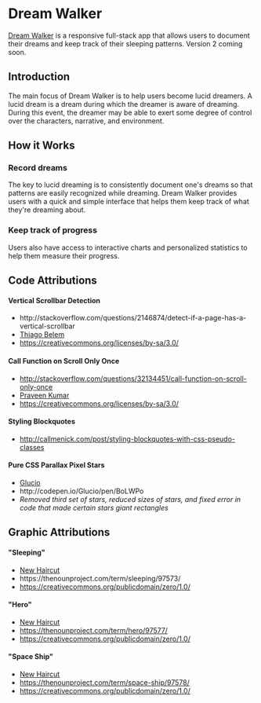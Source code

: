 <h1>Dream Walker</h1>
<p><a href="https://dream-walker.herokuapp.com/">Dream Walker</a> is a responsive full-stack app that allows users to document their dreams and keep track of their sleeping patterns. Version 2 coming soon.</p>

<h2>Introduction</h2>
<p>The main focus of Dream Walker is to help users become lucid dreamers. A lucid dream is a dream during which the dreamer is aware of dreaming. During this event, the dreamer may be able to exert some degree of control over the characters, narrative, and environment.</p>

<h2>How it Works</h2>
<h3>Record dreams</h3>
<p>The key to lucid dreaming is to consistently document one's dreams so that patterns are easily recognized while dreaming. Dream Walker provides users with a quick and simple interface that helps them keep track of what they're dreaming about.</p>
<h3>Keep track of progress</h3>
<p>Users also have access to interactive charts and personalized statistics to help them measure their progress.</p>

<h2>Code Attributions</h2>
<h4>Vertical Scrollbar Detection</h4>
<ul>
  <li><a href="http://stackoverflow.com/questions/2146874/detect-if-a-page-has-a-vertical-scrollbar"></a>http://stackoverflow.com/questions/2146874/detect-if-a-page-has-a-vertical-scrollbar</li>
  <li><a href="http://stackoverflow.com/users/259764/thiago-belem">Thiago Belem</a></li>
  <li><a href="https://creativecommons.org/licenses/by-sa/3.0/">https://creativecommons.org/licenses/by-sa/3.0/</a></li>
</ul>
<h4>Call Function on Scroll Only Once</h4>
<ul>
  <li><a href="http://stackoverflow.com/questions/32134451/call-function-on-scroll-only-once">http://stackoverflow.com/questions/32134451/call-function-on-scroll-only-once</a></li>
  <li><a href="http://stackoverflow.com/users/462627/praveen-kumar">Praveen Kumar</a></li>
  <li><a href="https://creativecommons.org/licenses/by-sa/3.0/">https://creativecommons.org/licenses/by-sa/3.0/</a></li>
</ul>
<h4>Styling Blockquotes</h4>
<ul>
  <li><a href="http://callmenick.com/post/styling-blockquotes-with-css-pseudo-classes">http://callmenick.com/post/styling-blockquotes-with-css-pseudo-classes</a></li>
</ul>
<h4>Pure CSS Parallax Pixel Stars</h4>
<ul>
  <li><a href="http://codepen.io/Glucio/">Glucio</a></li>
  <li><a href="http://codepen.io/Glucio/pen/BoLWPo"></a>http://codepen.io/Glucio/pen/BoLWPo</li>
  <li><em>Removed third set of stars, reduced sizes of stars, and fixed error in code that made certain stars giant rectangles</em></li>
</ul>

<h2>Graphic Attributions</h2>
<h4>"Sleeping"</h4>
<ul>
  <li><a href="https://thenounproject.com/newhaircut/">New Haircut</a></li>
  <li><a href="https://thenounproject.com/term/sleeping/97573/"></a>https://thenounproject.com/term/sleeping/97573/</li>
  <li><a href="https://creativecommons.org/publicdomain/zero/1.0/">https://creativecommons.org/publicdomain/zero/1.0/</a></li>
</ul>
<h4>"Hero"</h4>
<ul>
  <li><a href="https://thenounproject.com/newhaircut/">New Haircut</a></li>
  <li><a href="https://thenounproject.com/term/hero/97577/">https://thenounproject.com/term/hero/97577/</a></li>
  <li><a href="https://creativecommons.org/publicdomain/zero/1.0/">https://creativecommons.org/publicdomain/zero/1.0/</a></li>
</ul>
<h4>"Space Ship"</h4>
<ul>
  <li><a href="https://thenounproject.com/newhaircut/">New Haircut</a></li>
  <li><a href="https://thenounproject.com/term/space-ship/97578/">https://thenounproject.com/term/space-ship/97578/</a></li>
  <li><a href="https://creativecommons.org/publicdomain/zero/1.0/">https://creativecommons.org/publicdomain/zero/1.0/</a></li>
</ul>
